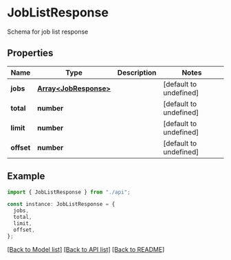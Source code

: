 # JobListResponse

Schema for job list response

## Properties

| Name       | Type                                           | Description | Notes                  |
| ---------- | ---------------------------------------------- | ----------- | ---------------------- |
| **jobs**   | [**Array&lt;JobResponse&gt;**](JobResponse.md) |             | [default to undefined] |
| **total**  | **number**                                     |             | [default to undefined] |
| **limit**  | **number**                                     |             | [default to undefined] |
| **offset** | **number**                                     |             | [default to undefined] |

## Example

```typescript
import { JobListResponse } from "./api";

const instance: JobListResponse = {
  jobs,
  total,
  limit,
  offset,
};
```

[[Back to Model list]](../README.md#documentation-for-models) [[Back to API list]](../README.md#documentation-for-api-endpoints) [[Back to README]](../README.md)
